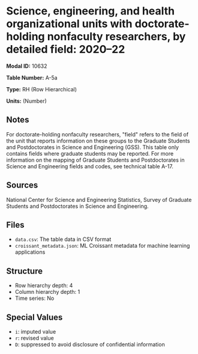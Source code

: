 # Science, engineering, and health organizational units with doctorate-holding nonfaculty researchers, by detailed field: 2020&#8211;22

**Modal ID:** 10632

**Table Number:** A-5a

**Type:** RH (Row Hierarchical)

**Units:** (Number)

## Notes

For doctorate-holding nonfaculty researchers, "field" refers to the field of the unit that reports information on these groups to the Graduate Students and Postdoctorates in Science and Engineering (GSS). This table only contains fields where graduate students may be reported. For more information on the mapping of Graduate Students and Postdoctorates in Science and Engineering fields and codes, see technical table A-17.

## Sources

National Center for Science and Engineering Statistics, Survey of Graduate Students and Postdoctorates in Science and Engineering.

## Files

- `data.csv`: The table data in CSV format
- `croissant_metadata.json`: ML Croissant metadata for machine learning applications

## Structure

- Row hierarchy depth: 4
- Column hierarchy depth: 1
- Time series: No

## Special Values

- `i`: imputed value
- `r`: revised value
- `D`: suppressed to avoid disclosure of confidential information
